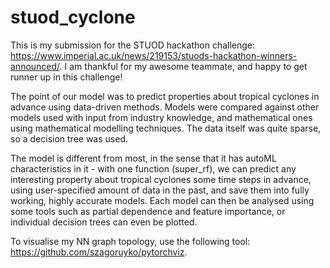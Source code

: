 # stuod_cyclone

This is my submission for the STUOD hackathon challenge: https://www.imperial.ac.uk/news/219153/stuods-hackathon-winners-announced/. 
I am thankful for my awesome teammate, and happy to get runner up in this challenge!

The point of our model was to predict properties about tropical cyclones in advance using data-driven methods. Models were compared against other models used
with input from industry knowledge, and mathematical ones using mathematical modelling techniques. The data itself was quite sparse, so a decision tree was used.

The model is different from most, in the sense that it has autoML characteristics in it - with one function (super_rf), we can predict any interesting property
about tropical cyclones some time steps in advance, using user-specified amount of data in the past, and save them into fully working, highly accurate models.
Each model can then be analysed using some tools such as partial dependence and feature importance, or individual decision trees can even be plotted.

To visualise my NN graph topology, use the following tool: https://github.com/szagoruyko/pytorchviz.
